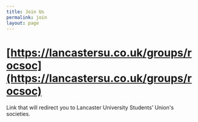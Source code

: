 ```yaml
---
title: Join Us
permalink: join
layout: page
---
```


# [https://lancastersu.co.uk/groups/rocsoc](https://lancastersu.co.uk/groups/rocsoc)
Link that will redirect you to Lancaster University Students’ Union's societies.